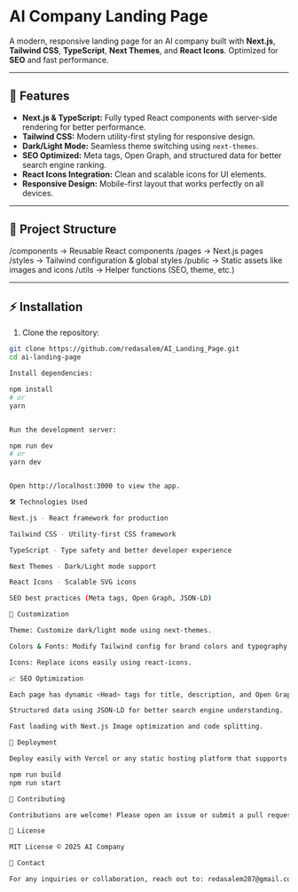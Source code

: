 # AI Company Landing Page

A modern, responsive landing page for an AI company built with **Next.js**, **Tailwind CSS**, **TypeScript**, **Next Themes**, and **React Icons**. Optimized for **SEO** and fast performance.

---

## 🚀 Features

- **Next.js & TypeScript:** Fully typed React components with server-side rendering for better performance.
- **Tailwind CSS:** Modern utility-first styling for responsive design.
- **Dark/Light Mode:** Seamless theme switching using `next-themes`.
- **SEO Optimized:** Meta tags, Open Graph, and structured data for better search engine ranking.
- **React Icons Integration:** Clean and scalable icons for UI elements.
- **Responsive Design:** Mobile-first layout that works perfectly on all devices.

---

## 📁 Project Structure

/components -> Reusable React components
/pages -> Next.js pages
/styles -> Tailwind configuration & global styles
/public -> Static assets like images and icons
/utils -> Helper functions (SEO, theme, etc.)


---

## ⚡ Installation

1. Clone the repository:

```bash
git clone https://github.com/redasalem/AI_Landing_Page.git
cd ai-landing-page

Install dependencies:

npm install
# or
yarn


Run the development server:

npm run dev
# or
yarn dev


Open http://localhost:3000 to view the app.

🛠 Technologies Used

Next.js - React framework for production

Tailwind CSS - Utility-first CSS framework

TypeScript - Type safety and better developer experience

Next Themes - Dark/Light mode support

React Icons - Scalable SVG icons

SEO best practices (Meta tags, Open Graph, JSON-LD)

🎨 Customization

Theme: Customize dark/light mode using next-themes.

Colors & Fonts: Modify Tailwind config for brand colors and typography.

Icons: Replace icons easily using react-icons.

📈 SEO Optimization

Each page has dynamic <Head> tags for title, description, and Open Graph.

Structured data using JSON-LD for better search engine understanding.

Fast loading with Next.js Image optimization and code splitting.

📂 Deployment

Deploy easily with Vercel or any static hosting platform that supports Next.js:

npm run build
npm run start

🤝 Contributing

Contributions are welcome! Please open an issue or submit a pull request.

📜 License

MIT License © 2025 AI Company

📌 Contact

For any inquiries or collaboration, reach out to: redasalem287@gmail.com